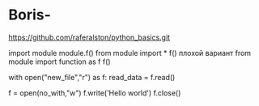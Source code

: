 # Boris-
https://github.com/raferalston/python_basics.git

import module 
module.f()
from module import *
f()                плохой вариант
from module import function as f
f() 


with open("new_file","r") as f:
  read_data = f.read()
  
 
 f = open(no_with,"w")
 f.write('Hello world')
 f.close()
